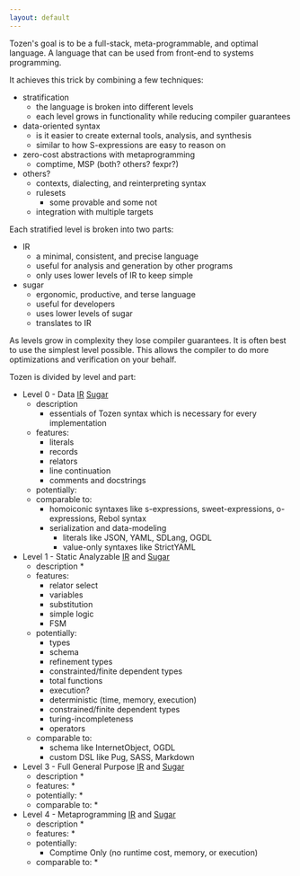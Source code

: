```yaml
---
layout: default
---
```


Tozen's goal is to be a full-stack, meta-programmable, and optimal language.
A language that can be used from front-end to systems programming.

It achieves this trick by combining a few techniques:
* stratification
  * the language is broken into different levels
  * each level grows in functionality while reducing compiler guarantees
* data-oriented syntax
  * is it easier to create external tools, analysis, and synthesis
  * similar to how S-expressions are easy to reason on
* zero-cost abstractions with metaprogramming
  * comptime, MSP (both? others? fexpr?)
* others?
  * contexts, dialecting, and reinterpreting syntax
  * rulesets
    * some provable and some not
  * integration with multiple targets

Each stratified level is broken into two parts:
* IR
  * a minimal, consistent, and precise language
  * useful for analysis and generation by other programs
  * only uses lower levels of IR to keep simple
* sugar
  * ergonomic, productive, and terse language
  * useful for developers
  * uses lower levels of sugar
  * translates to IR

As levels grow in complexity they lose compiler guarantees.
It is often best to use the simplest level possible.
This allows the compiler to do more optimizations and verification on your behalf.

Tozen is divided by level and part:
* Level 0 - Data [IR](./data) [Sugar](./data-sugar)
  * description
    * essentials of Tozen syntax which is necessary for every implementation
  * features:
    * literals
    * records
    * relators
    * line continuation
    * comments and docstrings
  * potentially:
  * comparable to:
    * homoiconic syntaxes like s-expressions, sweet-expressions, o-expressions, Rebol syntax
    * serialization and data-modeling
      * literals like JSON, YAML, SDLang, OGDL
      * value-only syntaxes like StrictYAML
* Level 1 - Static Analyzable [IR](./static) and [Sugar](./static-sugar)
  * description
    * 
  * features:
    * relator select
    * variables
    * substitution
    * simple logic
    * FSM
  * potentially:
    * types
    * schema
    * refinement types
    * constrainted/finite dependent types
    * total functions
    * execution?
    * deterministic (time, memory, execution)
    * constrained/finite dependent types
    * turing-incompleteness
    * operators
  * comparable to:
    * schema like InternetObject, OGDL
    * custom DSL like Pug, SASS, Markdown
* Level 3 - Full General Purpose [IR](./full) and [Sugar](./full-sugar)
  * description
    * 
  * features:
    * 
  * potentially:
    * 
  * comparable to:
    * 
* Level 4 - Metaprogramming [IR](./meta) and [Sugar](./meta-sugar)
  * description
    * 
  * features:
    * 
  * potentially:
    * Comptime Only (no runtime cost, memory, or execution)
  * comparable to:
    * 
